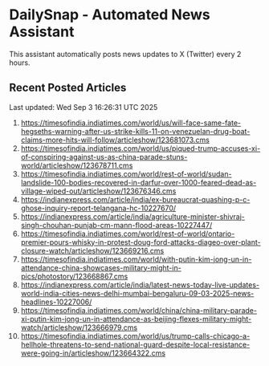 # DailySnap - Automated News Assistant

This assistant automatically posts news updates to X (Twitter) every 2 hours.

## Recent Posted Articles

Last updated: Wed Sep  3 16:26:31 UTC 2025

1. https://timesofindia.indiatimes.com/world/us/will-face-same-fate-hegseths-warning-after-us-strike-kills-11-on-venezuelan-drug-boat-claims-more-hits-will-follow/articleshow/123681073.cms
2. https://timesofindia.indiatimes.com/world/us/piqued-trump-accuses-xi-of-conspiring-against-us-as-china-parade-stuns-world/articleshow/123678711.cms
3. https://timesofindia.indiatimes.com/world/rest-of-world/sudan-landslide-100-bodies-recovered-in-darfur-over-1000-feared-dead-as-village-wiped-out/articleshow/123676346.cms
4. https://indianexpress.com/article/india/ex-bureaucrat-quashing-p-c-ghose-inquiry-report-telangana-hc-10227670/
5. https://indianexpress.com/article/india/agriculture-minister-shivraj-singh-chouhan-punjab-cm-mann-flood-areas-10227447/
6. https://timesofindia.indiatimes.com/world/rest-of-world/ontario-premier-pours-whisky-in-protest-doug-ford-attacks-diageo-over-plant-closure-watch/articleshow/123669216.cms
7. https://timesofindia.indiatimes.com/world/with-putin-kim-jong-un-in-attendance-china-showcases-military-might-in-pics/photostory/123668867.cms
8. https://indianexpress.com/article/india/latest-news-today-live-updates-world-india-cities-news-delhi-mumbai-bengaluru-09-03-2025-news-headlines-10227006/
9. https://timesofindia.indiatimes.com/world/china/china-military-parade-xi-putin-kim-jong-un-in-attendance-as-beijing-flexes-military-might-watch/articleshow/123666979.cms
10. https://timesofindia.indiatimes.com/world/us/trump-calls-chicago-a-hellhole-threatens-to-send-national-guard-despite-local-resistance-were-going-in/articleshow/123664322.cms
